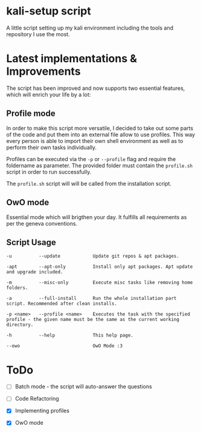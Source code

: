 # kali-setup script
A little script setting up my kali environment including the tools and repository I use the most. 


# Latest implementations & Improvements
The script has been improved and now supports two essential features, which will enrich your life by a lot:

## Profile mode
In order to make this script more versatile, I decided to take out some parts of the code and put them into an external file allow to use profiles. This way every person is able to import their own shell environment as well as to perform their own tasks individually. 

Profiles can be executed via the `-p` or `--profile` flag and require the foldername as parameter. The provided folder must contain the `profile.sh` script in order to run successfully.

The `profile.sh` script will will be called from the installation script.

## OwO mode
Essential mode which will brigthen your day. It fulfills all requirements as per the geneva conventions. 

## Script Usage
	-u 		    --update			Update git repos & apt packages.

	-apt 		--apt-only			Install only apt packages. Apt update and upgrade included.

	-m 		    --misc-only			Execute misc tasks like removing home folders.

	-a 	    	--full-install		Run the whole installation part script. Recommended after clean installs.

	-p <name>	--profile <name>	Executes the task with the specified profile - the given name must be the same as the current working directory. 

	-h 		    --help 				This help page.

	--owo							OwO Mode :3


# ToDo
- [ ] Batch mode - the script will auto-answer the questions
- [ ] Code Refactoring
- [x] Implementing profiles
- [x] OwO mode


